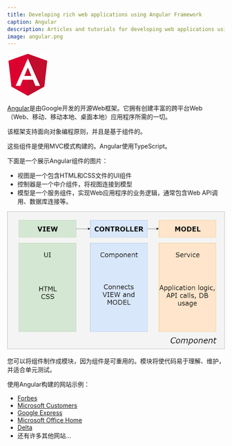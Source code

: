 ```yaml
---
title: Developing rich web applications using Angular Framework
caption: Angular
description: Articles and tutorials for developing web applications using modern Angular framework
image: angular.png
---
```

![Angular标志](angular.png)

[Angular](https://angular.io/)是由Google开发的开源Web框架。它拥有创建丰富的跨平台Web（Web、移动、移动本地、桌面本地）应用程序所需的一切。

该框架支持面向对象编程原则，并且是基于组件的。

这些组件是使用MVC模式构建的。Angular使用TypeScript。

下面是一个展示Angular组件的图片：

* 视图是一个包含HTML和CSS文件的UI组件
* 控制器是一个中介组件，将视图连接到模型
* 模型是一个服务组件，实现Web应用程序的业务逻辑，通常包含Web API调用、数据库连接等。

![Angular组件](angular-components.png)

您可以将组件制作成模块，因为组件是可重用的。模块将使代码易于理解、维护，并适合单元测试。

使用Angular构建的网站示例：

* [Forbes](https://www.forbes.com)
* [Microsoft Customers](https://customers.microsoft.com/en-us)
* [Google Express](https://express.google.com/)
* [Microsoft Office Home](https://www.office.com/apps?auth=2)
* [Delta](https://www.delta.com/)
* 还有许多其他网站...